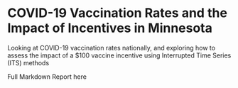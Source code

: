 # COVID-19 Vaccination Rates and the Impact of Incentives in Minnesota
Looking at COVID-19 vaccination rates nationally, and exploring how to assess the impact of a $100 vaccine incentive using Interrupted Time Series (ITS) methods

Full Markdown Report here
